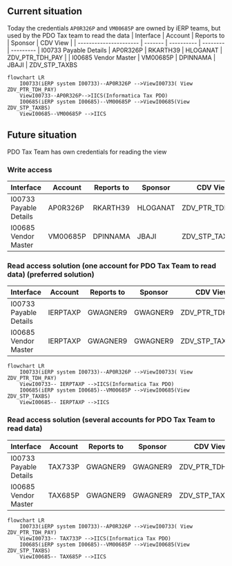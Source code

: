 
## Current situation

Today the credentials `AP0R326P` and `VM00685P` are owned by iERP teams, but used by the PDO Tax team to read the data
| Interface              | Account     | Reports to | Sponsor  | CDV View |
| ---------------------- | -------     | ---------- | -------- | --------- 
| I00733 Payable Details | AP0R326P    | RKARTH39   | HLOGANAT | ZDV_PTR_TDH_PAY |
| I00685 Vendor Master   | VM00685P    | DPINNAMA   | JBAJI    | ZDV_STP_TAXBS


```mermaid
flowchart LR
    I00733(iERP system I00733)--AP0R326P -->ViewI00733( View ZDV_PTR_TDH_PAY)
    ViewI00733--AP0R326P-->IICS(Informatica Tax PDO)
    I00685(iERP system I00685)--VM00685P -->ViewI00685(View ZDV_STP_TAXBS)
    ViewI00685--VM00685P -->IICS
```    

## Future situation

PDO Tax Team has own credentials for reading the view

### Write access
| Interface              | Account     | Reports to | Sponsor  | CDV View |
| ---------------------- | -------     | ---------- | -------- | --------- 
| I00733 Payable Details | AP0R326P    | RKARTH39   | HLOGANAT | ZDV_PTR_TDH_PAY |
| I00685 Vendor Master   | VM00685P    | DPINNAMA   | JBAJI    | ZDV_STP_TAXBS

### Read access solution (one account for PDO Tax Team to read data) (preferred solution)

| Interface              | Account    | Reports to | Sponsor  | CDV View |
| ---------------------- | -------    | ---------- | -------- | --------- 
| I00733 Payable Details | IERPTAXP    | GWAGNER9   | GWAGNER9 | ZDV_PTR_TDH_PAY |
| I00685 Vendor Master   | IERPTAXP    | GWAGNER9   | GWAGNER9 | ZDV_STP_TAXBS

```mermaid
flowchart LR
    I00733(iERP system I00733)--AP0R326P -->ViewI00733( View ZDV_PTR_TDH_PAY)
    ViewI00733-- IERPTAXP -->IICS(Informatica Tax PDO)
    I00685(iERP system I00685)--VM00685P -->ViewI00685(View ZDV_STP_TAXBS)
    ViewI00685-- IERPTAXP -->IICS
```    

### Read access solution (several accounts for PDO Tax Team to read data) 
| Interface              | Account    | Reports to | Sponsor  | CDV View |
| ---------------------- | -------    | ---------- | -------- | --------- 
| I00733 Payable Details | TAX733P    | GWAGNER9   | GWAGNER9 | ZDV_PTR_TDH_PAY |
| I00685 Vendor Master   | TAX685P    | GWAGNER9   | GWAGNER9 | ZDV_STP_TAXBS

```mermaid
flowchart LR
    I00733(iERP system I00733)--AP0R326P -->ViewI00733( View ZDV_PTR_TDH_PAY)
    ViewI00733-- TAX733P -->IICS(Informatica Tax PDO)
    I00685(iERP system I00685)--VM00685P -->ViewI00685(View ZDV_STP_TAXBS)
    ViewI00685-- TAX685P -->IICS

```    
